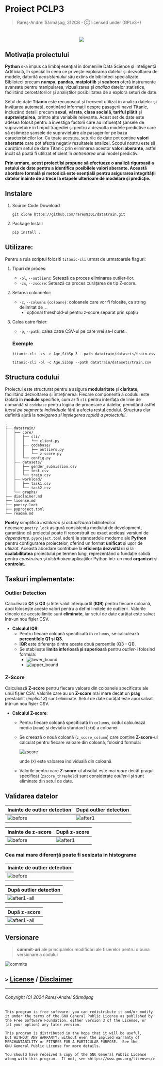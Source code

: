 # Proiect PCLP3
> Rareș-Andrei Sărmășag, 312CB - Ⓒ licensed under (GPLv3+)
<h1 align="center"><img src="https://capsule-render.vercel.app/api?type=soft&fontColor=709ee5&text=rares9301/datatrain&height=160&fontSize=50&desc=Efficient,%20fast%20and%20light-weight.&descAlignY=75&descAlign=61&color=00000000&animation=fadeIn"></h1>

## Motivația proiectului
**Python** s-a impus ca limbaj esențial în domeniile Data Science și Inteligență Artificială, în special în ceea ce 
privește explorarea datelor și dezvoltarea de modele, datorită _ecosistemului_ său extins de biblioteci specializate. 
Biblioteci precum **numpy**, **pandas**, **matplotlib** și **seaborn** oferă instrumente avansate pentru manipularea, 
vizualizarea și _analiza_ datelor statistice, facilitând cercetătorilor și analiștilor posibilitatea de a explora seturi
de date.

Setul de date **Titanic** este recunoscut și frecvent utilizat în analiza datelor și învățarea automată, conținând 
informații despre pasagerii navei Titanic, incluzând detalii precum **sexul**, **vârsta**, **clasa socială**, 
**tariful plătit** și **supraviețuirea**, printre alte variabile relevante. Acest set de date este adesea folosit pentru
a investiga factorii care au influențat șansele de supraviețuire în timpul tragediei și pentru a dezvolta modele 
predictive care să estimeze șansele de supraviețuire ale pasagerilor pe baza caracteristicilor lor. Cu toate acestea, 
seturile de date pot conține **valori aberante** care pot afecta negativ rezultatele analizei. Scopul nostru este să 
_curățăm_ setul de date Titanic prin eliminarea acestor **valori aberante**, astfel încât să poată fi utilizat eficient 
în _antrenarea_ unui model predictiv.

**Prin urmare, acest proiect își propune să efectueze o analiză riguroasă a setului de date pentru a identifica 
posibilele valori aberante. Această abordare formală și metodică este esențială pentru asigurarea integrității datelor 
înainte de a trece la etapele ulterioare de modelare și predicție.**


## Instalare
1. Source Code Download   
   ```shell
   git clone https://github.com/rares9301/datatrain.git
   ```
2. Package Install
   ```shell
   pip install .
   ```

## Utilizare:
Pentru a rula scriptul folositi `titanic-cli` urmat de urmatoarele flaguri: 
1. Tipuri de proces:
   - `-ol`, `--outliers`: Setează ca proces eliminarea outlier-ilor.
   - `-zs`, `--zscore`: Setează ca proces curățarea de tip Z-score.
2. Setarea coloanelor:
   - `-c`, `--columns` `{coloane}`: coloanele care vor fi folosite, ca string delimitat de `,`.
     - opțional threshold-ul pentru z-score separat prin spațiu
3. Calea catre fisier:
   - `-p`, `--path`: calea catre CSV-ul pe care vrei sa-l cureti.

    ### Exemple
    ``titanic-cli -zs -c Age,SibSp 3 --path datatrain/datasets/train.csv``

    ``titanic-cli -ol -c Age,SibSp --path datatrain/datasets/train.csv``

## Structura codului

Proiectul este structurat pentru a asigura **modularitate** și **claritate**, facilitând dezvoltarea și întreținerea. 
Fiecare componentă a codului este izolată în **module** specifice, cum ar fi `cli` pentru interfața de linie de comandă 
și `codebase` pentru logica de procesare a datelor, permițând astfel _lucrul pe segmente individuale_ fără a afecta 
restul codului. Structura clar definită ajută la _navigarea și înțelegerea rapidă a proiectului_.
```
.
├── datatrain/
│   ├── core/
│   │   ├── cli/
│   │   │   └── client.py
│   │   ├── codebase/
│   │   │   ├── outliers.py
│   │   │   └── z-score.py
│   │   └── config.py
│   ├── datasets/
│   │   ├── gender_submission.csv
│   │   ├── test.csv
│   │   └── train.csv
│   ├── workload/
│   │   ├── task1.csv
│   │   └── task2.csv
│   └── graphs/
├── disclaimer.md
├── license.md
├── poetry.lock
├── pyproject.toml
└── readme.md
```

**Poetry** simplifică _instalarea_ și _actualizarea_ bibliotecilor necesare,`poetry.lock` asigură consistența mediului 
de development, garantând că proiectul poate fi reconstruit cu exact aceleași versiuni de _dependențe_. `pyproject.toml`
aderă la standardele moderne ale **Python** pentru configurarea proiectelor, oferind un format **unificat** și ușor de 
_utilizat_. Această abordare contribuie la **eficiența dezvoltării** și la **scalabilitatea** proiectului pe termen lung,
reprezentând o fundație solidă pentru _construirea_ și _distribuirea_ aplicațiilor Python într-un mod **organizat** și 
**controlat**.

## Taskuri implementate:

### Outlier Detection 
Calculează **Q1** și **Q3** și Intervalul Interquartil (**IQR**) pentru fiecare coloană, apoi folosește aceste valori 
pentru a defini limitele de outlier-i. Valorile dincolo de aceste limite sunt **eliminate**, iar setul de date curățat 
este salvat într-un nou fișier CSV.

   + **Calculul IQR**: 
     + Pentru fiecare coloană specificată în `columns`, se calculează **percentilele Q1 și Q3**.
     + **IQR** este diferența dintre aceste două percentile (Q3 - Q1).
     + Se stabilește **limita inferioară și superioară** pentru _outlier_-i folosind formula:
       + ![lower_bound](datatrain/graphs/lower.png)
       + ![upper_bound](datatrain/graphs/upper.png)
 
### Z-Score 
Calculează **Z-score** pentru fiecare valoare din coloanele specificate ale unui fișier CSV. Valorile care au un **Z-score**
mai mare decât un **prag** prestabilit (_implicit 3_) sunt eliminate. Setul de date curățat este apoi salvat într-un nou 
fișier CSV.

   + **Calculul Z-score**:
     + Pentru fiecare coloană specificată în `columns`, codul calculează media (`mean`) și deviația standard (`std`) a coloanei.
     + Se creează o nouă coloană (`z_score_column`) care conține **Z-score**-ul calculat pentru fiecare valoare din coloană, folosind formula:
       
        ![zscore](datatrain/graphs/zscore.png)
           
       unde (`X`) este valoarea individuală din coloană.
     + Valorile pentru care **Z-score**-ul absolut este mai _mare_ decât pragul specificat (`zscore_threshold`) sunt considerate _outlier_-i și sunt eliminate din setul de date.

## Validarea datelor 

| Inainte de **outlier detection**       | După **outlier detection**             |
|----------------------------------------|----------------------------------------|
| ![before](datatrain/graphs/before.png) | ![after1](datatrain/graphs/after1.png) |

| Inainte de **z-score**                 | După **z-score**                       |
|----------------------------------------|----------------------------------------|
| ![before](datatrain/graphs/before.png) | ![after1](datatrain/graphs/after2.png) |


### Cea mai mare diferență poate fi sesizata in histograme

| Inainte de **outlier detection**           | 
|--------------------------------------------|
| ![before](datatrain/graphs/before-all.png) |

| După **outlier detection**                     | 
|------------------------------------------------|
| ![after1-all](datatrain/graphs/after-all1.png) |

| După **z-score**                               | 
|------------------------------------------------|
| ![after1-all](datatrain/graphs/after-all2.png) |


## Versionare

>  **commit-uri** ale principalelor modificari ale fisierelor pentru o buna versionare a codului

![commits](metrics.png)


## `>` [License](license.md) / [Disclaimer](disclaimer.md) 

---
###### _Copyright (C)_ 2024  Rareș-Andrei Sărmășag

    This program is free software: you can redistribute it and/or modify
    it under the terms of the GNU General Public License as published by
    the Free Software Foundation, either version 3 of the License, or
    (at your option) any later version.

    This program is distributed in the hope that it will be useful,
    but WITHOUT ANY WARRANTY; without even the implied warranty of
    MERCHANTABILITY or FITNESS FOR A PARTICULAR PURPOSE.  See the
    GNU General Public License for more details.

    You should have received a copy of the GNU General Public License
    along with this program.  If not, see <https://www.gnu.org/licenses/>.
